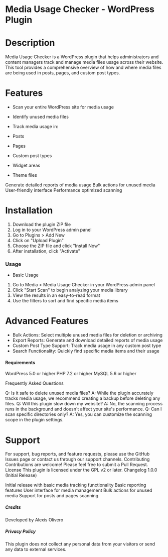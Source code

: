 # Media Usage Checker - WordPress Plugin

# Description

Media Usage Checker is a WordPress plugin that helps administrators and content managers track and manage media files usage across their website. This tool provides a comprehensive overview of how and where media files are being used in posts, pages, and custom post types.

# Features

- Scan your entire WordPress site for media usage
- Identify unused media files
- Track media usage in:

- Posts
- Pages
- Custom post types
- Widget areas
- Theme files


Generate detailed reports of media usage
Bulk actions for unused media
User-friendly interface
Performance optimized scanning

# Installation

1. Download the plugin ZIP file
2. Log in to your WordPress admin panel
3. Go to Plugins > Add New
4. Click on "Upload Plugin"
5. Choose the ZIP file and click "Install Now"
6. After installation, click "Activate"

### Usage

- Basic Usage

1. Go to Media > Media Usage Checker in your WordPress admin panel
2. Click "Start Scan" to begin analyzing your media library
3. View the results in an easy-to-read format
4. Use the filters to sort and find specific media items

# Advanced Features

- Bulk Actions: Select multiple unused media files for deletion or archiving
- Export Reports: Generate and download detailed reports of media usage
- Custom Post Type Support: Track media usage in any custom post type
- Search Functionality: Quickly find specific media items and their usage

#### Requirements

WordPress 5.0 or higher
PHP 7.2 or higher
MySQL 5.6 or higher

Frequently Asked Questions

Q: Is it safe to delete unused media files?
A: While the plugin accurately tracks media usage, we recommend creating a backup before deleting any files.
Q: Will this plugin slow down my website?
A: No, the scanning process runs in the background and doesn't affect your site's performance.
Q: Can I scan specific directories only?
A: Yes, you can customize the scanning scope in the plugin settings.

# Support

For support, bug reports, and feature requests, please use the GitHub Issues page or contact us through our support channels.
Contributing
Contributions are welcome! Please feel free to submit a Pull Request.
License
This plugin is licensed under the GPL v2 or later.
Changelog
1.0.0 (Initial Release)

Initial release with basic media tracking functionality
Basic reporting features
User interface for media management
Bulk actions for unused media
Support for posts and pages scanning

##### Credits

Developed by Alexis Olivero

##### Privacy Policy

This plugin does not collect any personal data from your visitors or send any data to external services.
